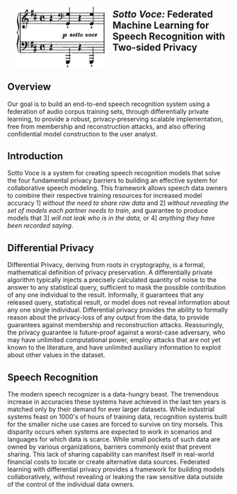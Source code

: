 <a href="http://opendp.io"><img src="images/logos/sv2.png" align="left" height="140" vspace="8" hspace="18"></a>



## *Sotto Voce:* Federated Machine Learning for Speech Recognition with Two-sided Privacy 

<br>

##  Overview

Our goal is to build an end-to-end speech recognition system using a federation of audio corpus training sets, through differentially private learning, to provide a robust, privacy-preserving scalable implementation, free from membership and reconstruction attacks, and also offering confidential model construction to the user analyst.

##  Introduction

Sotto Voce is a system for creating speech recognition models that solve the four fundamental privacy barriers to building an effective system for collaborative speech modeling.    This framework allows speech data owners to combine their respective training resources for increased model accuracy 1] *without the need to share raw data* and 2] *without revealing the set of models each partner needs to train*, and guarantee to produce models that 3] *will not leak who is in the data*, or 4] *anything they have been recorded saying*.  

## Differential Privacy

Differential Privacy, deriving from roots in cryptography, is a formal, mathematical definition of privacy preservation. A differentially private algorithm typically injects a precisely calculated quantity of noise to the answer to any statistical query, sufficient to mask the possible contribution of any one individual to the result.   Informally, it guarantees that any released query, statistical result, or model does not reveal information about any one single individual. Differential privacy provides the ability to formally reason about the privacy-loss of any output from the data, to provide guarantees against membership and reconstruction attacks.  Reassuringly, the privacy guarantee is future-proof against a worst-case adversary, who may have unlimited computational power, employ attacks that are not yet known to the literature, and have unlimited auxiliary information to exploit about other values in the dataset.

## Speech Recognition

The modern speech recognizer is a data-hungry beast. The tremendous increase in accuracies these systems have achieved in the last ten years is matched only by their demand for ever larger datasets. While industrial systems feast on 1000's of hours of training data, recognition systems built for the smaller niche use cases are forced to survive on tiny morsels. This disparity occurs when systems are expected to work in scenarios and languages for which data is scarce. While small pockets of such data are owned by various organizations, barriers commonly exist that prevent sharing.  This lack of sharing capability can manifest itself in real-world financial costs to locate or create alternative data sources.  Federated learning with differential privacy provides a framework for building models collaboratively, without revealing or leaking the raw sensitive data outside of the control of the individual data owners.
